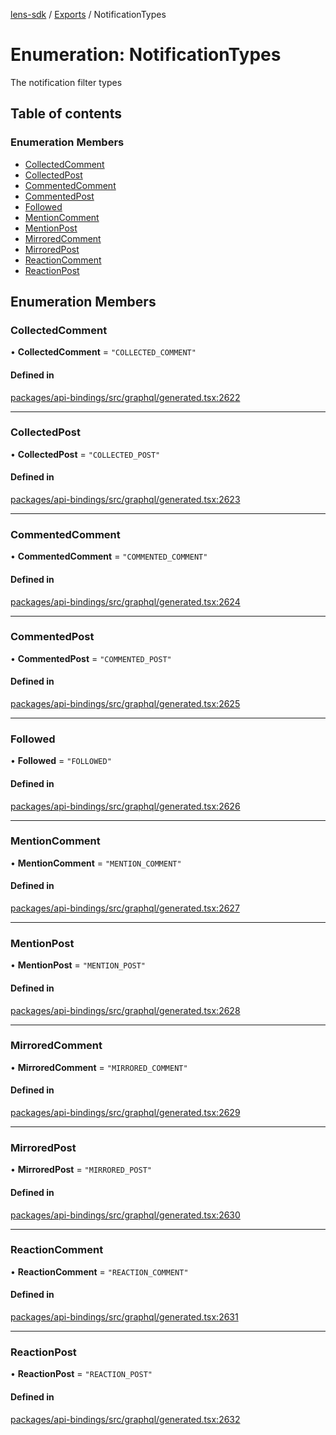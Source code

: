 [lens-sdk](../README.md) / [Exports](../modules.md) / NotificationTypes

# Enumeration: NotificationTypes

The notification filter types

## Table of contents

### Enumeration Members

- [CollectedComment](NotificationTypes.md#collectedcomment)
- [CollectedPost](NotificationTypes.md#collectedpost)
- [CommentedComment](NotificationTypes.md#commentedcomment)
- [CommentedPost](NotificationTypes.md#commentedpost)
- [Followed](NotificationTypes.md#followed)
- [MentionComment](NotificationTypes.md#mentioncomment)
- [MentionPost](NotificationTypes.md#mentionpost)
- [MirroredComment](NotificationTypes.md#mirroredcomment)
- [MirroredPost](NotificationTypes.md#mirroredpost)
- [ReactionComment](NotificationTypes.md#reactioncomment)
- [ReactionPost](NotificationTypes.md#reactionpost)

## Enumeration Members

### CollectedComment

• **CollectedComment** = ``"COLLECTED_COMMENT"``

#### Defined in

[packages/api-bindings/src/graphql/generated.tsx:2622](https://github.com/lens-protocol/lens-sdk/blob/5741b72b/packages/api-bindings/src/graphql/generated.tsx#L2622)

___

### CollectedPost

• **CollectedPost** = ``"COLLECTED_POST"``

#### Defined in

[packages/api-bindings/src/graphql/generated.tsx:2623](https://github.com/lens-protocol/lens-sdk/blob/5741b72b/packages/api-bindings/src/graphql/generated.tsx#L2623)

___

### CommentedComment

• **CommentedComment** = ``"COMMENTED_COMMENT"``

#### Defined in

[packages/api-bindings/src/graphql/generated.tsx:2624](https://github.com/lens-protocol/lens-sdk/blob/5741b72b/packages/api-bindings/src/graphql/generated.tsx#L2624)

___

### CommentedPost

• **CommentedPost** = ``"COMMENTED_POST"``

#### Defined in

[packages/api-bindings/src/graphql/generated.tsx:2625](https://github.com/lens-protocol/lens-sdk/blob/5741b72b/packages/api-bindings/src/graphql/generated.tsx#L2625)

___

### Followed

• **Followed** = ``"FOLLOWED"``

#### Defined in

[packages/api-bindings/src/graphql/generated.tsx:2626](https://github.com/lens-protocol/lens-sdk/blob/5741b72b/packages/api-bindings/src/graphql/generated.tsx#L2626)

___

### MentionComment

• **MentionComment** = ``"MENTION_COMMENT"``

#### Defined in

[packages/api-bindings/src/graphql/generated.tsx:2627](https://github.com/lens-protocol/lens-sdk/blob/5741b72b/packages/api-bindings/src/graphql/generated.tsx#L2627)

___

### MentionPost

• **MentionPost** = ``"MENTION_POST"``

#### Defined in

[packages/api-bindings/src/graphql/generated.tsx:2628](https://github.com/lens-protocol/lens-sdk/blob/5741b72b/packages/api-bindings/src/graphql/generated.tsx#L2628)

___

### MirroredComment

• **MirroredComment** = ``"MIRRORED_COMMENT"``

#### Defined in

[packages/api-bindings/src/graphql/generated.tsx:2629](https://github.com/lens-protocol/lens-sdk/blob/5741b72b/packages/api-bindings/src/graphql/generated.tsx#L2629)

___

### MirroredPost

• **MirroredPost** = ``"MIRRORED_POST"``

#### Defined in

[packages/api-bindings/src/graphql/generated.tsx:2630](https://github.com/lens-protocol/lens-sdk/blob/5741b72b/packages/api-bindings/src/graphql/generated.tsx#L2630)

___

### ReactionComment

• **ReactionComment** = ``"REACTION_COMMENT"``

#### Defined in

[packages/api-bindings/src/graphql/generated.tsx:2631](https://github.com/lens-protocol/lens-sdk/blob/5741b72b/packages/api-bindings/src/graphql/generated.tsx#L2631)

___

### ReactionPost

• **ReactionPost** = ``"REACTION_POST"``

#### Defined in

[packages/api-bindings/src/graphql/generated.tsx:2632](https://github.com/lens-protocol/lens-sdk/blob/5741b72b/packages/api-bindings/src/graphql/generated.tsx#L2632)
